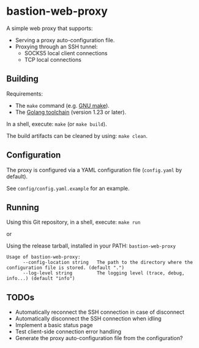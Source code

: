 # bastion-web-proxy

A simple web proxy that supports:
* Serving a proxy auto-configuration file.
* Proxying through an SSH tunnel:
    * SOCKS5 local client connections
    * TCP local connections

## Building

Requirements:

* The `make` command (e.g. [GNU make](https://www.gnu.org/software/make/manual/make.html)).
* The [Golang toolchain](https://golang.org/doc/install) (version 1.23 or later).

In a shell, execute: `make` (or `make build`).

The build artifacts can be cleaned by using: `make clean`.

## Configuration

The proxy is configured via a YAML configuration file (`config.yaml` by default).

See `config/config.yaml.example` for an example.

## Running

Using this Git repository, in a shell, execute: `make run`

or

Using the release tarball, installed in your PATH: `bastion-web-proxy`

```
Usage of bastion-web-proxy:
      --config-location string   The path to the directory where the configuration file is stored. (default ".")
      --log-level string         The logging level (trace, debug, info...) (default "info")
```

## TODOs

* Automatically reconnect the SSH connection in case of disconnect
* Automatically disconnect the SSH connection when idling
* Implement a basic status page
* Test client-side connection error handling
* Generate the proxy auto-configuration file from the configuration?

